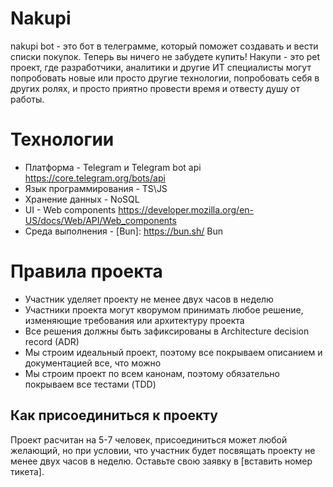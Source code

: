 # Nakupi
nakupi bot - это бот в телеграмме, который поможет создавать и вести списки покупок. Теперь вы ничего не забудете купить!
Накупи - это pet проект, где разработчики, аналитики и другие ИТ специалисты могут попробовать новые или просто другие технологии, попробовать себя в других ролях, и просто приятно провести время и отвесту душу от работы.

# Технологии
* Платформа - Telegram и Telegram bot api https://core.telegram.org/bots/api
* Язык программирования - TS\JS
* Хранение данных - NoSQL
* UI - Web components https://developer.mozilla.org/en-US/docs/Web/API/Web_components
* Среда выполнения - [Bun]: https://bun.sh/ Bun

# Правила проекта
* Участник уделяет проекту не менее двух часов в неделю
* Участники проекта могут кворумом принимать любое решение, изменяющие требования или архитектуру проекта
* Все решения должны быть зафиксированы в Architecture decision record (ADR)
* Мы строим идеальный проект, поэтому все покрываем описанием и документацией все, что можно
* Мы строим проект по всем канонам, поэтому обязательно покрываем все тестами (TDD)

## Как присоединиться к проекту
Проект расчитан на 5-7 человек, присоединиться может любой желающий, но при условии, что участник будет посвящать проекту не менее двух часов в неделю. Оставьте свою заявку в [вставить номер тикета].
